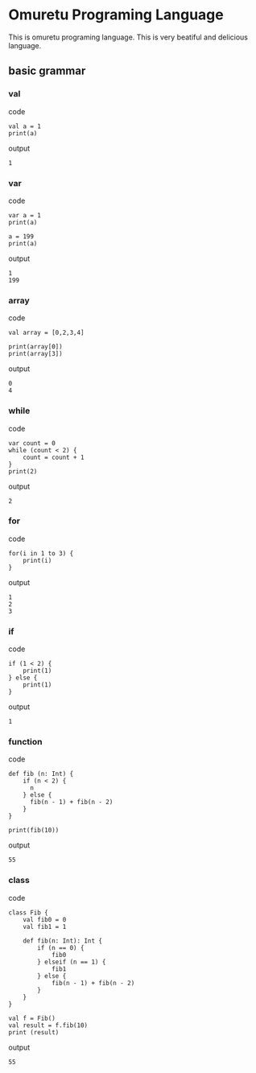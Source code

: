 # Omuretu Programing Language

This is omuretu programing language.
This is very beatiful and delicious language.

## basic grammar

### val

code
```
val a = 1
print(a)
```

output
```
1
```

### var

code
```
var a = 1
print(a)

a = 199
print(a)
```

output
```
1 
199
```


### array

code
```
val array = [0,2,3,4]

print(array[0])
print(array[3])
```

output
```
0
4
```

### while

code
```
var count = 0
while (count < 2) {
    count = count + 1
}
print(2)
```

output
```
2
```

### for 

code
```
for(i in 1 to 3) {
    print(i)
}
```

output
```
1 
2 
3
```

### if

code
```
if (1 < 2) {
    print(1)
} else {
    print(1)
}
```

output
```
1 
```

### function

code
```
def fib (n: Int) {
    if (n < 2) {
      n
    } else {
      fib(n - 1) + fib(n - 2)
    }
}

print(fib(10))
```

output
```
55
```


### class

code
```
class Fib {
    val fib0 = 0
    val fib1 = 1

    def fib(n: Int): Int {
        if (n == 0) {
            fib0
        } elseif (n == 1) {
            fib1
        } else {
            fib(n - 1) + fib(n - 2)
        }
    }
}

val f = Fib()
val result = f.fib(10)
print (result)
```

output
```
55
```